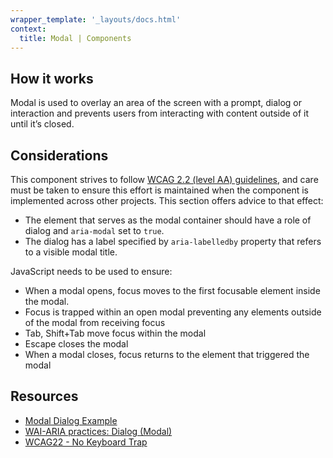 ```yaml
---
wrapper_template: '_layouts/docs.html'
context:
  title: Modal | Components
---
```


## How it works

Modal is used to overlay an area of the screen with a prompt, dialog or interaction and prevents users from interacting with content outside of it until it’s closed.

## Considerations

This component strives to follow [WCAG 2.2 (level AA) guidelines](https://www.w3.org/TR/WCAG22/), and care must be taken to ensure this effort is maintained when the component is implemented across other projects. This section offers advice to that effect:

- The element that serves as the modal container should have a role of dialog and `aria-modal` set to `true`.
- The dialog has a label specified by `aria-labelledby` property that refers to a visible modal title.

JavaScript needs to be used to ensure:

- When a modal opens, focus moves to the first focusable element inside the modal.
- Focus is trapped within an open modal preventing any elements outside of the modal from receiving focus
- Tab, Shift+Tab move focus within the modal
- Escape closes the modal
- When a modal closes, focus returns to the element that triggered the modal

## Resources

- [Modal Dialog Example](https://www.w3.org/TR/wai-aria-practices-1.1/examples/dialog-modal/dialog.html)
- [WAI-ARIA practices: Dialog (Modal)](https://www.w3.org/TR/wai-aria-practices-1.1/#dialog_modal)
- [WCAG22 - No Keyboard Trap](https://www.w3.org/TR/UNDERSTANDING-WCAG20/keyboard-operation-trapping.html)
